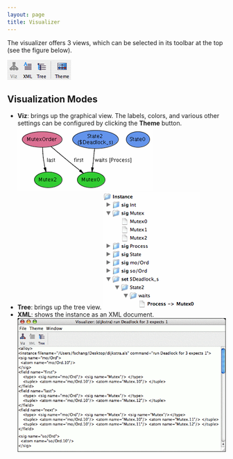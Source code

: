 ```yaml
---
layout: page
title: Visualizer
---
```


The visualizer offers 3 views, which can be selected in its toolbar at the top (see the figure below).

![Toolbar](/image/toolbarviz.gif)

## Visualization Modes

*   **Viz**: brings up the graphical view. The labels, colors, and various other settings can be configured by clicking the **Theme** button.
    ![Viz](/image/viz.gif)
*   **Tree**: brings up the tree view.
    ![Tree](/image/tree.gif)
*   **XML**: shows the instance as an XML document.
    ![Xml](/image/xml.gif)

